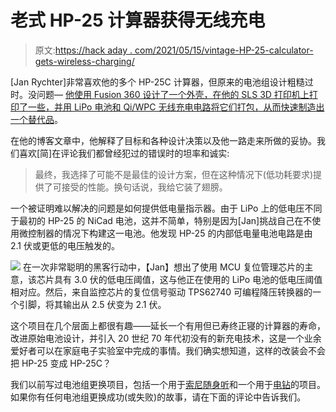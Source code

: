 # 老式 HP-25 计算器获得无线充电

> 原文:[https://hack aday . com/2021/05/15/vintage-HP-25-calculator-gets-wireless-charging/](https://hackaday.com/2021/05/15/vintage-hp-25-calculator-gets-wireless-charging/)

[Jan Rychter]非常喜欢他的多个 HP-25C 计算器，但原来的电池组设计粗糙过时。没问题— [他使用 Fusion 360 设计了一个外壳，在他的 SLS 3D 打印机上打印了一些，并用 LiPo 电池和 Qi/WPC 无线充电电路将它们打包，从而快速制造出一个替代品](https://partsbox.com/blog/wireless-charging-for-a-hp-25-calculator-05-2021.html)。

在他的博客文章中，他解释了目标和各种设计决策以及他一路走来所做的妥协。我们喜欢[简]在评论我们都曾经犯过的错误时的坦率和诚实:

> 最终，我选择了可能不是最佳的设计方案，但在这种情况下(低功耗要求)提供了可接受的性能。换句话说，我给它装了翅膀。

一个被证明难以解决的问题是如何提供低电量指示器。由于 LiPo 上的低电压不同于最初的 HP-25 的 NiCad 电池，这并不简单，特别是因为[Jan]挑战自己在不使用微控制器的情况下构建这一电池。他发现 HP-25 的内部低电量电池电路是由 2.1 伏或更低的电压触发的。

[![](../Images/a24fcfe6b599c1636a4c5d07b151c490.png)](https://hackaday.com/wp-content/uploads/2021/05/hp25-battery-pack.jpg) 在一次非常聪明的黑客行动中，【Jan】想出了使用 MCU 复位管理芯片的主意，该芯片具有 3.0 伏的低电压阈值，这与他正在使用的 LiPo 电池的低电压阈值相对应。然后，来自监控芯片的复位信号驱动 TPS62740 可编程降压转换器的一个引脚，将其输出从 2.5 伏变为 2.1 伏。

这个项目在几个层面上都很有趣——延长一个有用但已寿终正寝的计算器的寿命，改进原始电池设计，并引入 20 世纪 70 年代初没有的新充电技术，这是一个业余爱好者可以在家庭电子实验室中完成的事情。我们确实想知道，这样的改装会不会把 HP-25 变成 HP-25C？

我们以前写过电池组更换项目，包括一个用于[索尼随身听](https://hackaday.com/2019/06/27/replacement-batteries-for-the-sony-discman/)和一个用于[电钻](https://hackaday.com/2018/01/29/3d-printed-battery-pack-keeps-old-drill-spinning/)的项目。如果你有任何电池组更换成功(或失败)的故事，请在下面的评论中告诉我们。